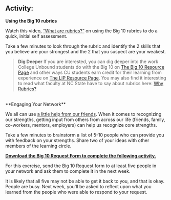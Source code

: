 ## Activity:

**Using the Big 10 rubrics**

Watch this video, [“What are rubrics?”](https://drive.google.com/file/d/1Yi93iUg8zUn4tEKePehwpZ2k85ccKG5L/view?usp=sharing) on using the Big 10 rubrics to do a quick, initial self assessment.

Take a few minutes to look through the rubric and identify the 2 skills that you believe are your strongest and the 2 that you suspect are your weakest.

> **Dig Deeper**
If you are interested, you can dig deeper into the work College Unbound students do with the Big 10 on [The Big 10 Resource Page](https://collegeunbound.digication.com/Big10resources/about-me) and other ways CU students earn credit for their learning from experience on [The LIP Resource Page](https://collegeunbound.digication.com/LIP/learning-in-public).
You may also find it interesting to read what faculty at NC State have to say about rubrics here: [Why Rubrics?](https://faculty.chass.ncsu.edu/slatta/hi216/learning/whyrubrics.html)

<br>
**Engaging Your Network**

We all can use [a little help from our friends](https://youtu.be/rUVEFkjqiEE). When it comes to recognizing our strengths, getting input from others from across our life (friends, family, co-workers, mentors, employers) can help us recognize core strengths.

Take a few minutes to brainstorm a list of 5-10 people who can provide you with feedback on your strengths. Share two of your ideas with other members of the learning circle. 

**[Download the Big 10 Request Form to complete the following activity.](https://docs.google.com/document/d/14a_raGWLf93CJExC4fVwlUXzuUV-6pc5jCFryg3BQfc/edit?usp=sharing)**

For this exercise, send the Big 10 Request form to at least five people in your network and ask them to complete it in the next week.

It is likely that all five may not be able to get it back to you, and that is okay. People are busy. Next week, you'll be asked to reflect upon what you learned from the people who were able to respond to your request. 

